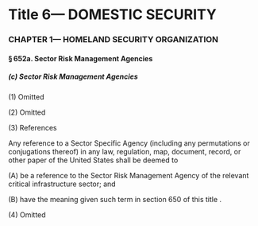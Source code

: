 
# Title 6— DOMESTIC SECURITY
### CHAPTER 1— HOMELAND SECURITY ORGANIZATION
#### § 652a. Sector Risk Management Agencies
##### (c) Sector Risk Management Agencies

(1) Omitted

(2) Omitted

(3) References

Any reference to a Sector Specific Agency (including any permutations or conjugations thereof) in any law, regulation, map, document, record, or other paper of the United States shall be deemed to

(A) be a reference to the Sector Risk Management Agency of the relevant critical infrastructure sector; and

(B) have the meaning given such term in section 650 of this title .

(4) Omitted
